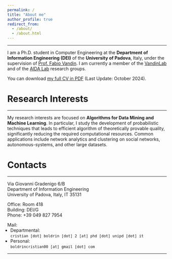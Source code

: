 ```yaml
---
permalink: /
title: "About me"
author_profile: true
redirect_from: 
  - /about/
  - /about.html
---
```

<!-- Google tag (gtag.js) -->
<script async src="https://www.googletagmanager.com/gtag/js?id=G-G0LL0BQ7KR"></script>
<script>
  window.dataLayer = window.dataLayer || [];
  function gtag(){dataLayer.push(arguments);}
  gtag('js', new Date());

  gtag('config', 'G-G0LL0BQ7KR');
</script>
___
I am a Ph.D. student in Computer Engineering at the **Department of Information Engineering (DEI)** of the **University of Padova**, Italy, under the supervision of [Prof. Fabio Vandin](https://www.dei.unipd.it/~vandinfa/PI.html).
I am currently a member of the [VandinLab](https://www.dei.unipd.it/~vandinfa/index.html) and of the [AIDA Lab](https://aidalabdei.github.io/) research groups.

You can download [my full CV in PDF](https://cristianboldrin.github.io/files/CV_BoldrinCristian.pdf) (Last Update: October 2024).

Research Interests
======

___
My research interests are focused on **Algorithms for Data Mining and Machine Learning**.
In particular, I study the development of probabilistic techniques that leads to efficient algorithm of theoretically provable quality,
significantly reducing the required computational resources. Common applications include network analytics and clustering on social networks, autonomous-systems, and other large datasets. 

Contacts
======

___
Via Giovanni Gradenigo 6/B
<br>
Department of Information Engineering
<br>
University of Padova, Italy, IT 35131


Office: Room 418
<br>
Building: DEI/G
<br>
Phone: +39 049 827 7954


Mail:
<ul style="list-style-type: disc; margin-left: -1.0em; margin-top: -1.0em">
  <li>Departmental:<br><small><tt>cristian [dot] boldrin [dot] 2 [at] phd [dot] unipd [dot] it</tt></small></li>
  <li>Personal:<br><small><tt>boldrincristian00 [at] gmail [dot] com</tt></small></li>
</ul>




---
